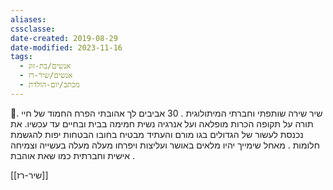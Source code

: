 ```yaml
---
aliases: 
cssclasse: 
date-created: 2019-08-29
date-modified: 2023-11-16
tags:
  - אנשים/בת-זוג
  - אנשים/שיר-רז
  - מכתב/יום-הולדת
---
```


שיר שירה שותפתי וחברתי המיתולוגית .  30 אביבים  לך אהובתי הפרח החמוד של חיי .🌹
תורה על תקופה הכרות מופלאה ועל אנרגיה נשית חמימה בבית ובחיים עד עכשיו.
את נכנסת לעשור של הגדולים בגו מורם  והעתיד מבטיח בחובו הבטחות יפות להגשמת חלומות . מאחל שימייך יהיו מלאים באושר ועליצות ויפרחו מעלה מעלה בעשייה וצמיחה אישית וחברתית כמו שאת אוהבת .

[[שיר-רז]]
